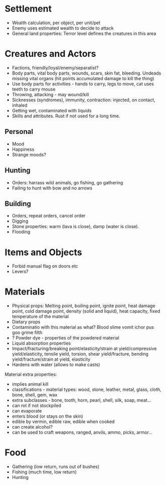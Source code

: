 # Settlement

- Wealth calculation, per object, per unit/pet
- Enemy uses estimated wealth to decide to attack
- General land properties: Terror level defines the creatures in this area

# Creatures and Actors

- Factions, friendly/loyal/enemy/separatist?
- Body parts, vital body parts, wounds, scars, skin fat, bleeding. Undeads missing vital organs
   (hit points accumulated damage to kill the thing)
- Use body parts for activities - hands to carry, legs to move, cat uses teeth to carry mouse
- Throwing, attacking - may wound/kill
- Sicknesses (syndromes), immunity, contraction: injected, on contact, inhaled
- Getting wet, contaminated with liquids
- Skills and attributes. Rust if not used for a long time.

## Personal

- Mood
- Happiness
- Strange moods?

## Hunting

- Orders: harrass wild animals, go fishing, go gathering
- Failing to hunt with bow and no arrows

## Building

- Orders, repeat orders, cancel order
- Digging
- Stone properties: warm (lava is close), damp (water is close).
- Flooding

# Items and Objects

- Forbid manual flag on doors etc
- Levers?

# Materials

- Physical props: Melting point, boiling point, ignite point, heat damage point,
    cold damage point, density (solid and liquid), heat capacity, fixed temperature
    of the material
- Dietary props
- Contaminatio with this material as what? Blood slime vomit ichor pus goo grime filth
- ? Powder dye - properties of the powdered material
- Liquid absorption properties
- Impact/fracturing/breaking point/elasticity/strain at yield/compressive yield/elasticity,
   tensile yield, torsion, shear yield/fracture, bending yield/fracture/strain at yield, elasticity
- Hardens with water (allows to make casts)

Material extra properties:
- implies animal kill
- classifications - material types: wood, stone, leather, metal, glass, cloth, bone, shell, gem, wax
- extra subclasses - bone, tooth, horn, pearl, shell, silk, soap, meat...
- can rot if not stockpiled
- can evaporate
- enters blood (or stays on the skin)
- edible by vermin, edible raw, edible when cooked
- can create alcohol?
- can be used to craft weapons, ranged, anvils, ammo, picks, armor...

# Food

- Gathering (low return, runs out of bushes)
- Fishing (much time, low return)
- Hunting
